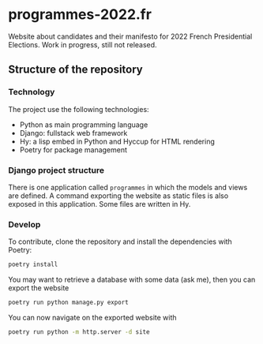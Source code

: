 # programmes-2022.fr

Website about candidates and their manifesto for 2022 French Presidential Elections.
Work in progress, still not released.

## Structure of the repository

### Technology

The project use the following technologies:

- Python as main programming language
- Django: fullstack web framework
- Hy: a lisp embed in Python and Hyccup for HTML rendering
- Poetry for package management

### Django project structure

There is one application called `programmes` in which the models and views are defined.
A command exporting the website as static files is also exposed in this application.
Some files are written in Hy.

### Develop

To contribute, clone the repository and install the dependencies with Poetry:

```sh
poetry install
```

You may want to retrieve a database with some data (ask me), then you can
export the website

```sh
poetry run python manage.py export
```

You can now navigate on the exported website with

```sh
poetry run python -m http.server -d site 
```
